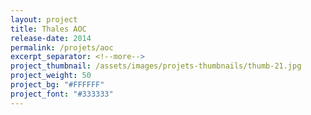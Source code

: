 ```yaml
---
layout: project
title: Thales AOC
release-date: 2014
permalink: /projets/aoc
excerpt_separator: <!--more-->
project_thumbnail: /assets/images/projets-thumbnails/thumb-21.jpg
project_weight: 50
project_bg: "#FFFFFF"
project_font: "#333333"
---
```

